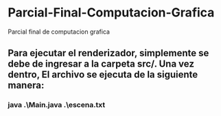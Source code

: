 # Parcial-Final-Computacion-Grafica
Parcial final de computacion grafica

## Para ejecutar el renderizador, simplemente se debe de ingresar a la carpeta src/. Una vez dentro, El archivo se ejecuta de la siguiente manera:

### java .\Main.java .\escena.txt
